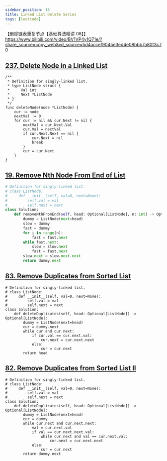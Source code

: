 ```yaml
---
sidebar_position: 15
title: Linked List Delete Series
tags: [leetcode]
---
```




【删除链表重复节点【基础算法精讲 08】】 https://www.bilibili.com/video/BV1VP4y1Q71e/?share_source=copy_web&vd_source=5d4accef9045e3ed4e08bbb7a80f3c70

## [237. Delete Node in a Linked List](https://leetcode.cn/problems/delete-node-in-a-linked-list/)

```
/**
 * Definition for singly-linked list.
 * type ListNode struct {
 *     Val int
 *     Next *ListNode
 * }
 */
func deleteNode(node *ListNode) {
    cur := node
    nextVal := 0
    for cur != nil && cur.Next != nil {
        nextVal = cur.Next.Val
        cur.Val = nextVal
        if cur.Next.Next == nil {
            cur.Next = nil
            break
        }
        cur = cur.Next
    }
}
```

## [19. Remove Nth Node From End of List](https://leetcode.cn/problems/remove-nth-node-from-end-of-list/)

```python
# Definition for singly-linked list.
# class ListNode:
#     def __init__(self, val=0, next=None):
#         self.val = val
#         self.next = next
class Solution:
    def removeNthFromEnd(self, head: Optional[ListNode], n: int) -> Optional[ListNode]:
        dummy = ListNode(next=head)
        slow = dummy
        fast = dummy
        for i in range(n):
            fast = fast.next
        while fast.next:
            slow = slow.next
            fast = fast.next
        slow.next = slow.next.next
        return dummy.next
```

## [83. Remove Duplicates from Sorted List](https://leetcode.cn/problems/remove-duplicates-from-sorted-list/)

```
# Definition for singly-linked list.
# class ListNode:
#     def __init__(self, val=0, next=None):
#         self.val = val
#         self.next = next
class Solution:
    def deleteDuplicates(self, head: Optional[ListNode]) -> Optional[ListNode]:
        dummy = ListNode(next=head)
        cur = dummy.next
        while cur and cur.next:
            if cur.val == cur.next.val:
                cur.next = cur.next.next
            else:
                cur = cur.next
        return head
```

## [82. Remove Duplicates from Sorted List II](https://leetcode.cn/problems/remove-duplicates-from-sorted-list-ii/)

```
# Definition for singly-linked list.
# class ListNode:
#     def __init__(self, val=0, next=None):
#         self.val = val
#         self.next = next
class Solution:
    def deleteDuplicates(self, head: Optional[ListNode]) -> Optional[ListNode]:
        dummy = ListNode(next=head)
        cur = dummy
        while cur.next and cur.next.next:
            val = cur.next.val
            if val == cur.next.next.val:
                while cur.next and val == cur.next.val:
                    cur.next = cur.next.next
            else:
                cur = cur.next
        return dummy.next
```
